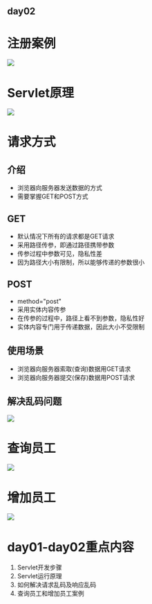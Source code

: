 ## day02
# 注册案例
![](https://github.com/lu666666/notebooks/blob/master/notes/08/2/1.png)

# Servlet原理
![](https://github.com/lu666666/notebooks/blob/master/notes/08/2/2.png)

# 请求方式
## 介绍
- 浏览器向服务器发送数据的方式
- 需要掌握GET和POST方式

## GET
- 默认情况下所有的请求都是GET请求
- 采用路径传参，即通过路径携带参数
- 传参过程中参数可见，隐私性差
- 因为路径大小有限制，所以能够传递的参数很小

## POST
- method="post"
- 采用实体内容传参
- 在传参的过程中，路径上看不到参数，隐私性好
- 实体内容专门用于传递数据，因此大小不受限制

## 使用场景
- 浏览器向服务器索取(查询)数据用GET请求
- 浏览器向服务器提交(保存)数据用POST请求

## 解决乱码问题
![](https://github.com/lu666666/notebooks/blob/master/notes/08/2/3.png)

# 查询员工
![](https://github.com/lu666666/notebooks/blob/master/notes/08/2/4.png)

# 增加员工
![](https://github.com/lu666666/notebooks/blob/master/notes/08/2/5.png)

# day01-day02重点内容
1. Servlet开发步骤
2. Servlet运行原理
3. 如何解决请求乱码及响应乱码
4. 查询员工和增加员工案例
